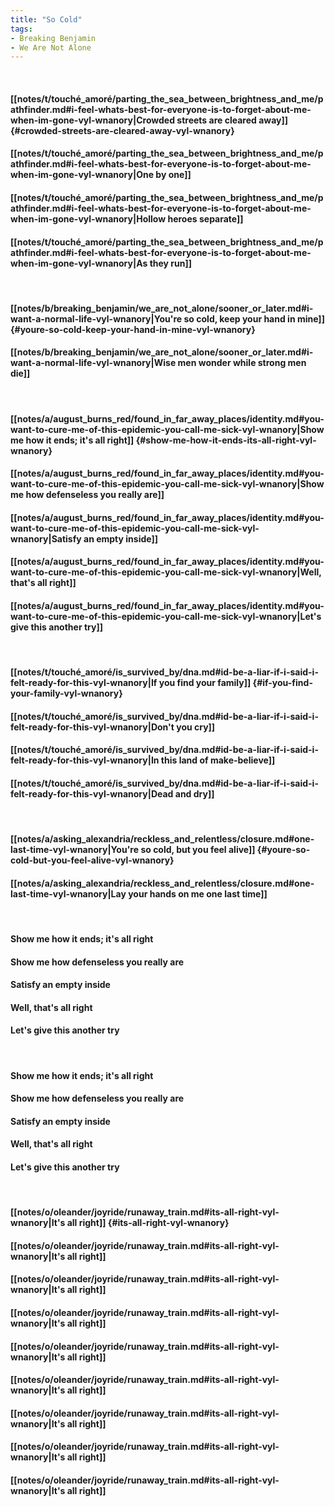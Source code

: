 ```yaml
---
title: "So Cold"
tags:
- Breaking Benjamin
- We Are Not Alone
---
```

&nbsp;
#### [[notes/t/touché_amoré/parting_the_sea_between_brightness_and_me/pathfinder.md#i-feel-whats-best-for-everyone-is-to-forget-about-me-when-im-gone-vyl-wnanory|Crowded streets are cleared away]] {#crowded-streets-are-cleared-away-vyl-wnanory}
#### [[notes/t/touché_amoré/parting_the_sea_between_brightness_and_me/pathfinder.md#i-feel-whats-best-for-everyone-is-to-forget-about-me-when-im-gone-vyl-wnanory|One by one]]
#### [[notes/t/touché_amoré/parting_the_sea_between_brightness_and_me/pathfinder.md#i-feel-whats-best-for-everyone-is-to-forget-about-me-when-im-gone-vyl-wnanory|Hollow heroes separate]]
#### [[notes/t/touché_amoré/parting_the_sea_between_brightness_and_me/pathfinder.md#i-feel-whats-best-for-everyone-is-to-forget-about-me-when-im-gone-vyl-wnanory|As they run]]
&nbsp;
#### [[notes/b/breaking_benjamin/we_are_not_alone/sooner_or_later.md#i-want-a-normal-life-vyl-wnanory|You're so cold, keep your hand in mine]] {#youre-so-cold-keep-your-hand-in-mine-vyl-wnanory}
#### [[notes/b/breaking_benjamin/we_are_not_alone/sooner_or_later.md#i-want-a-normal-life-vyl-wnanory|Wise men wonder while strong men die]]
&nbsp;
#### [[notes/a/august_burns_red/found_in_far_away_places/identity.md#you-want-to-cure-me-of-this-epidemic-you-call-me-sick-vyl-wnanory|Show me how it ends; it's all right]] {#show-me-how-it-ends-its-all-right-vyl-wnanory}
#### [[notes/a/august_burns_red/found_in_far_away_places/identity.md#you-want-to-cure-me-of-this-epidemic-you-call-me-sick-vyl-wnanory|Show me how defenseless you really are]]
#### [[notes/a/august_burns_red/found_in_far_away_places/identity.md#you-want-to-cure-me-of-this-epidemic-you-call-me-sick-vyl-wnanory|Satisfy an empty inside]]
#### [[notes/a/august_burns_red/found_in_far_away_places/identity.md#you-want-to-cure-me-of-this-epidemic-you-call-me-sick-vyl-wnanory|Well, that's all right]]
#### [[notes/a/august_burns_red/found_in_far_away_places/identity.md#you-want-to-cure-me-of-this-epidemic-you-call-me-sick-vyl-wnanory|Let's give this another try]]
&nbsp;
#### [[notes/t/touché_amoré/is_survived_by/dna.md#id-be-a-liar-if-i-said-i-felt-ready-for-this-vyl-wnanory|If you find your family]] {#if-you-find-your-family-vyl-wnanory}
#### [[notes/t/touché_amoré/is_survived_by/dna.md#id-be-a-liar-if-i-said-i-felt-ready-for-this-vyl-wnanory|Don't you cry]]
#### [[notes/t/touché_amoré/is_survived_by/dna.md#id-be-a-liar-if-i-said-i-felt-ready-for-this-vyl-wnanory|In this land of make-believe]]
#### [[notes/t/touché_amoré/is_survived_by/dna.md#id-be-a-liar-if-i-said-i-felt-ready-for-this-vyl-wnanory|Dead and dry]]
&nbsp;
#### [[notes/a/asking_alexandria/reckless_and_relentless/closure.md#one-last-time-vyl-wnanory|You're so cold, but you feel alive]] {#youre-so-cold-but-you-feel-alive-vyl-wnanory}
#### [[notes/a/asking_alexandria/reckless_and_relentless/closure.md#one-last-time-vyl-wnanory|Lay your hands on me one last time]]
&nbsp;
#### Show me how it ends; it's all right
#### Show me how defenseless you really are
#### Satisfy an empty inside
#### Well, that's all right
#### Let's give this another try
&nbsp;
#### Show me how it ends; it's all right
#### Show me how defenseless you really are
#### Satisfy an empty inside
#### Well, that's all right
#### Let's give this another try
&nbsp;
#### [[notes/o/oleander/joyride/runaway_train.md#its-all-right-vyl-wnanory|It's all right]] {#its-all-right-vyl-wnanory}
#### [[notes/o/oleander/joyride/runaway_train.md#its-all-right-vyl-wnanory|It's all right]]
#### [[notes/o/oleander/joyride/runaway_train.md#its-all-right-vyl-wnanory|It's all right]]
#### [[notes/o/oleander/joyride/runaway_train.md#its-all-right-vyl-wnanory|It's all right]]
#### [[notes/o/oleander/joyride/runaway_train.md#its-all-right-vyl-wnanory|It's all right]]
#### [[notes/o/oleander/joyride/runaway_train.md#its-all-right-vyl-wnanory|It's all right]]
#### [[notes/o/oleander/joyride/runaway_train.md#its-all-right-vyl-wnanory|It's all right]]
#### [[notes/o/oleander/joyride/runaway_train.md#its-all-right-vyl-wnanory|It's all right]]
#### [[notes/o/oleander/joyride/runaway_train.md#its-all-right-vyl-wnanory|It's all right]]
